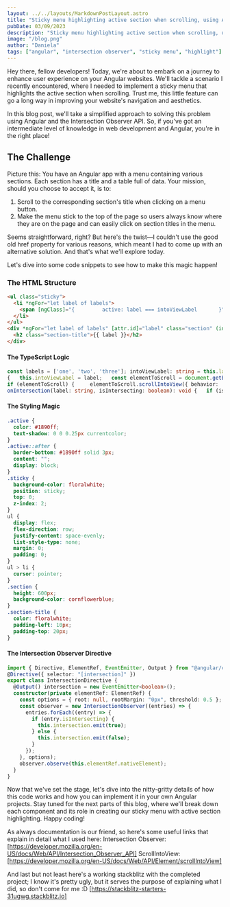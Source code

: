 ```yaml
---
layout: ../../layouts/MarkdownPostLayout.astro
title: "Sticky menu highlighting active section when scrolling, using Angular framework and Intersection Observer - Part one"
pubDate: 03/09/2023
description: "Sticky menu highlighting active section when scrolling, using Angular framework and Intersection Observer"
image: "/blog.png"
author: "Daniela"
tags: ["angular", "intersection observer", "sticky menu", "highlight"]
---
```


Hey there, fellow developers! Today, we're about to embark on a journey to enhance user experience on your Angular websites. We'll tackle a scenario I recently encountered, where I needed to implement a sticky menu that highlights the active section when scrolling. Trust me, this little feature can go a long way in improving your website's navigation and aesthetics.

In this blog post, we'll take a simplified approach to solving this problem using Angular and the Intersection Observer API. So, if you've got an intermediate level of knowledge in web development and Angular, you're in the right place!

## The Challenge

Picture this: You have an Angular app with a menu containing various sections. Each section has a title and a table full of data. Your mission, should you choose to accept it, is to:

1. Scroll to the corresponding section's title when clicking on a menu button.
2. Make the menu stick to the top of the page so users always know where they are on the page and can easily click on section titles in the menu.

Seems straightforward, right? But here's the twist—I couldn't use the good old href property for various reasons, which meant I had to come up with an alternative solution. And that's what we'll explore today.

Let's dive into some code snippets to see how to make this magic happen!

### The HTML Structure

```html
<ul class="sticky">
  <li *ngFor="let label of labels">
    <span [ngClass]="{         active: label === intoViewLabel       }" (click)="scrollToLabel(label)"> {{ label }} </span>
  </li>
</ul>
<div *ngFor="let label of labels" [attr.id]="label" class="section" (intersection)="onIntersection(label, $event)">
  <h2 class="section-title">{{ label }}</h2>
</div>
```

#### The TypeScript Logic

```typescript
const labels = ['one', 'two', 'three']; intoViewLabel: string = this.labels[0]; scrollToLabel(label: string)
{   this.intoViewLabel = label;   const elementToScroll = document.getElementById(`${label}`);
if (elementToScroll) {     elementToScroll.scrollIntoView({ behavior: 'smooth' });   } }
onIntersection(label: string, isIntersecting: boolean): void {   if (isIntersecting) {     this.intoViewLabel = label;   } }
```

#### The Styling Magic

```css
.active {
  color: #1890ff;
  text-shadow: 0 0 0.25px currentcolor;
}
.active::after {
  border-bottom: #1890ff solid 3px;
  content: "";
  display: block;
}
.sticky {
  background-color: floralwhite;
  position: sticky;
  top: 0;
  z-index: 2;
}
ul {
  display: flex;
  flex-direction: row;
  justify-content: space-evenly;
  list-style-type: none;
  margin: 0;
  padding: 0;
}
ul > li {
  cursor: pointer;
}
.section {
  height: 600px;
  background-color: cornflowerblue;
}
.section-title {
  color: floralwhite;
  padding-left: 10px;
  padding-top: 20px;
}
```

#### The Intersection Observer Directive

```typescript
import { Directive, ElementRef, EventEmitter, Output } from "@angular/core";
@Directive({ selector: "[intersection]" })
export class IntersectionDirective {
  @Output() intersection = new EventEmitter<boolean>();
  constructor(private elementRef: ElementRef) {
    const options = { root: null, rootMargin: "0px", threshold: 0.5 };
    const observer = new IntersectionObserver((entries) => {
      entries.forEach((entry) => {
        if (entry.isIntersecting) {
          this.intersection.emit(true);
        } else {
          this.intersection.emit(false);
        }
      });
    }, options);
    observer.observe(this.elementRef.nativeElement);
  }
}
```

Now that we've set the stage, let's dive into the nitty-gritty details of how this code works and how you can implement it in your own Angular projects. Stay tuned for the next parts of this blog, where we'll break down each component and its role in creating our sticky menu with active section highlighting. Happy coding!

As always documentation is our friend, so here's some useful links that explain in detail what I used here:
Intersection Observer: [https://developer.mozilla.org/en-US/docs/Web/API/Intersection_Observer_API]
ScrollIntoView: [https://developer.mozilla.org/en-US/docs/Web/API/Element/scrollIntoView]

And last but not least here's a working stackblitz with the completed project; I know it's pretty ugly, but it serves the purpose of explaining what I did, so don't come for me :D
[https://stackblitz-starters-31ugwg.stackblitz.io]
